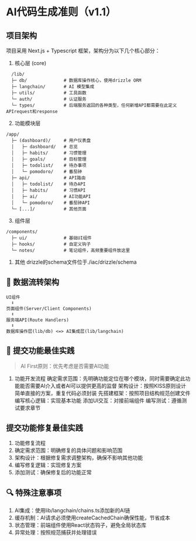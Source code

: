 # AI代码生成准则（v1.1）
## 项目架构
项目采用 Next.js + Typescript 框架，架构分为以下几个核心部分：
1. 核心层 (core)
```
  /lib/
  ├─ db/              # 数据库操作核心，使用drizzle ORM
  ├─ langchain/       # AI 模型集成
  ├─ utils/           # 工具函数
  └─ auth/            # 认证服务
  └─ types/           # 后端服务返回的各种类型，任何新增API都需要在此定义APIrequest和response
```
2. 功能模块层
```
/app/
  ├─ (dashboard)/     # 用户仪表盘
  │   ├─ dashboard/   # 总览
  │   ├─ habits/      # 习惯管理
  │   ├─ goals/       # 目标管理
  │   ├─ todolist/    # 待办事项
  │   └─ pomodoro/    # 番茄钟
  ├─ api/             # API路由
  │   ├─ todolist/    # 待办API
  │   ├─ habits/      # 习惯API
  │   ├─ ai/          # AI功能API
  │   └─ pomodoro/    # 番茄钟API
  └─ [...]/           # 其他页面
```
3. 组件层
```
/components/
  ├─ ui/              # 基础UI组件
  ├─ hooks/           # 自定义钩子
  └─ notes/           # 笔记组件，高频重要组件放这里
```
1. 其他
drizzle的schema文件位于./iac/drizzle/schema

## 🔄 数据流转架构
```
UI组件 
  ↕️
页面组件(Server/Client Components)
  ↕️
服务端API(Route Handlers)
  ↕️
数据库操作层(lib/db) <=> AI集成层(lib/langchain)

```

## 🚀 提交功能最佳实践
> AI First原则：优先考虑是否需要AI功能
1. 功能开发流程
确定需求范围：先明确功能定位在哪个模块，同时需要确定此功能能否需要AI介入或者AI可以提供更高的监督
架构设计：按照KISS原则设计简单直接的方案，重复代码必须封装
先搭建框架：按照项目结构规范创建文件
编写核心逻辑：实现基本功能
添加UI交互：对接前端组件
编写测试：遵循测试要求章节

## 提交功能修复最佳实践
1. 功能修复流程
2. 确定需求范围：明确修复的具体问题和影响范围
3. 架构设计：根据修复需求调整架构，确保不影响其他功能
4. 编写修复逻辑：实现修复方案
5. 添加测试：确保修复后的功能正常

## 🔍 特殊注意事项
1. AI集成：使用lib/langchain/chains.ts添加新的AI链
2. 缓存机制：AI请求必须使用createCachedChain确保性能，节省成本
3. 状态管理：前端组件使用React状态钩子，避免全局状态库
4. 异常处理：按照规范捕获并处理错误